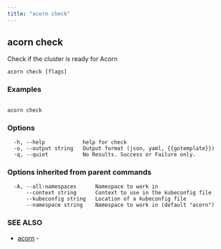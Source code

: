```yaml
---
title: "acorn check"
---
```

## acorn check

Check if the cluster is ready for Acorn

```
acorn check [flags]
```

### Examples

```

acorn check
```

### Options

```
  -h, --help            help for check
  -o, --output string   Output format (json, yaml, {{gotemplate}})
  -q, --quiet           No Results. Success or Failure only.
```

### Options inherited from parent commands

```
  -A, --all-namespaces      Namespace to work in
      --context string      Context to use in the kubeconfig file
      --kubeconfig string   Location of a kubeconfig file
      --namespace string    Namespace to work in (default "acorn")
```

### SEE ALSO

* [acorn](acorn.md)	 - 

